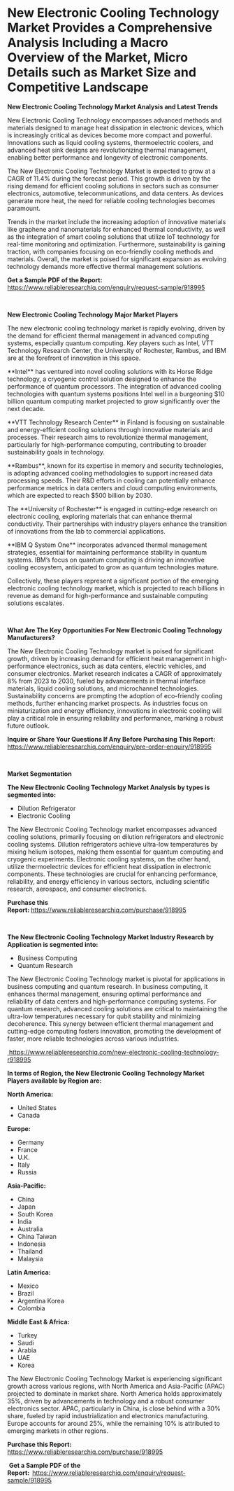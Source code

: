 <p><h1>New Electronic Cooling Technology Market Provides a Comprehensive Analysis Including a Macro Overview of the Market, Micro Details such as Market Size and Competitive Landscape</h1></p><p><strong>New Electronic Cooling Technology Market Analysis and Latest Trends</strong></p>
<p><p>New Electronic Cooling Technology encompasses advanced methods and materials designed to manage heat dissipation in electronic devices, which is increasingly critical as devices become more compact and powerful. Innovations such as liquid cooling systems, thermoelectric coolers, and advanced heat sink designs are revolutionizing thermal management, enabling better performance and longevity of electronic components.</p><p>The New Electronic Cooling Technology Market is expected to grow at a CAGR of 11.4% during the forecast period. This growth is driven by the rising demand for efficient cooling solutions in sectors such as consumer electronics, automotive, telecommunications, and data centers. As devices generate more heat, the need for reliable cooling technologies becomes paramount. </p><p>Trends in the market include the increasing adoption of innovative materials like graphene and nanomaterials for enhanced thermal conductivity, as well as the integration of smart cooling solutions that utilize IoT technology for real-time monitoring and optimization. Furthermore, sustainability is gaining traction, with companies focusing on eco-friendly cooling methods and materials. Overall, the market is poised for significant expansion as evolving technology demands more effective thermal management solutions.</p></p>
<p><strong>Get a Sample PDF of the Report:&nbsp;</strong> <a href="https://www.reliableresearchiq.com/enquiry/request-sample/918995?utm_campaign=3634&utm_medium=2&utm_source=Github&utm_content=ia&utm_term=18042025&utm_id=new-electronic-cooling-technology">https://www.reliableresearchiq.com/enquiry/request-sample/918995</a></p>
<p>&nbsp;</p>
<p><strong>New Electronic Cooling Technology Major Market Players</strong></p>
<p><p>The new electronic cooling technology market is rapidly evolving, driven by the demand for efficient thermal management in advanced computing systems, especially quantum computing. Key players such as Intel, VTT Technology Research Center, the University of Rochester, Rambus, and IBM are at the forefront of innovation in this space.</p><p>**Intel** has ventured into novel cooling solutions with its Horse Ridge technology, a cryogenic control solution designed to enhance the performance of quantum processors. The integration of advanced cooling technologies with quantum systems positions Intel well in a burgeoning $10 billion quantum computing market projected to grow significantly over the next decade.</p><p>**VTT Technology Research Center** in Finland is focusing on sustainable and energy-efficient cooling solutions through innovative materials and processes. Their research aims to revolutionize thermal management, particularly for high-performance computing, contributing to broader sustainability goals in technology.</p><p>**Rambus**, known for its expertise in memory and security technologies, is adopting advanced cooling methodologies to support increased data processing speeds. Their R&D efforts in cooling can potentially enhance performance metrics in data centers and cloud computing environments, which are expected to reach $500 billion by 2030.</p><p>The **University of Rochester** is engaged in cutting-edge research on electronic cooling, exploring materials that can enhance thermal conductivity. Their partnerships with industry players enhance the transition of innovations from the lab to commercial applications.</p><p>**IBM Q System One** incorporates advanced thermal management strategies, essential for maintaining performance stability in quantum systems. IBM’s focus on quantum computing is driving an innovative cooling ecosystem, anticipated to grow as quantum technologies mature.</p><p>Collectively, these players represent a significant portion of the emerging electronic cooling technology market, which is projected to reach billions in revenue as demand for high-performance and sustainable computing solutions escalates.</p></p>
<p>&nbsp;</p>
<p><strong>What Are The Key Opportunities For New Electronic Cooling Technology Manufacturers?</strong></p>
<p><p>The New Electronic Cooling Technology market is poised for significant growth, driven by increasing demand for efficient heat management in high-performance electronics, such as data centers, electric vehicles, and consumer electronics. Market research indicates a CAGR of approximately 8% from 2023 to 2030, fueled by advancements in thermal interface materials, liquid cooling solutions, and microchannel technologies. Sustainability concerns are prompting the adoption of eco-friendly cooling methods, further enhancing market prospects. As industries focus on miniaturization and energy efficiency, innovations in electronic cooling will play a critical role in ensuring reliability and performance, marking a robust future outlook.</p></p>
<p><strong>Inquire or Share Your Questions If Any Before Purchasing This Report:</strong> <a href="https://www.reliableresearchiq.com/enquiry/pre-order-enquiry/918995?utm_campaign=3634&utm_medium=2&utm_source=Github&utm_content=ia&utm_term=18042025&utm_id=new-electronic-cooling-technology">https://www.reliableresearchiq.com/enquiry/pre-order-enquiry/918995</a></p>
<p>&nbsp;</p>
<p><strong>Market Segmentation</strong></p>
<p><strong>The New Electronic Cooling Technology Market Analysis by types is segmented into:</strong></p>
<p><ul><li>Dilution Refrigerator</li><li>Electronic Cooling</li></ul></p>
<p><p>The New Electronic Cooling Technology market encompasses advanced cooling solutions, primarily focusing on dilution refrigerators and electronic cooling systems. Dilution refrigerators achieve ultra-low temperatures by mixing helium isotopes, making them essential for quantum computing and cryogenic experiments. Electronic cooling systems, on the other hand, utilize thermoelectric devices for efficient heat dissipation in electronic components. These technologies are crucial for enhancing performance, reliability, and energy efficiency in various sectors, including scientific research, aerospace, and consumer electronics.</p></p>
<p><strong>Purchase this Report:&nbsp;</strong><a href="https://www.reliableresearchiq.com/purchase/918995?utm_campaign=3634&utm_medium=2&utm_source=Github&utm_content=ia&utm_term=18042025&utm_id=new-electronic-cooling-technology">https://www.reliableresearchiq.com/purchase/918995</a></p>
<p>&nbsp;</p>
<p><strong>The New Electronic Cooling Technology Market Industry Research by Application is segmented into:</strong></p>
<p><ul><li>Business Computing</li><li>Quantum Research</li></ul></p>
<p><p>The New Electronic Cooling Technology market is pivotal for applications in business computing and quantum research. In business computing, it enhances thermal management, ensuring optimal performance and reliability of data centers and high-performance computing systems. For quantum research, advanced cooling solutions are critical to maintaining the ultra-low temperatures necessary for qubit stability and minimizing decoherence. This synergy between efficient thermal management and cutting-edge computing fosters innovation, promoting the development of faster, more reliable technologies across various industries.</p></p>
<p><a href="https://www.reliableresearchiq.com/new-electronic-cooling-technology-r918995?utm_campaign=3634&utm_medium=2&utm_source=Github&utm_content=ia&utm_term=18042025&utm_id=new-electronic-cooling-technology">&nbsp;https://www.reliableresearchiq.com/new-electronic-cooling-technology-r918995</a></p>
<p><strong>In terms of Region, the New Electronic Cooling Technology Market Players available by Region are:</strong></p>
<p>
    <p> <strong> North America: </strong>
        <ul>
            <li>United States</li>
            <li>Canada</li>
        </ul>
        </p> 
    <p> <strong> Europe: </strong>
        <ul>
            <li>Germany</li>
            <li>France</li>
            <li>U.K.</li>
            <li>Italy</li>
            <li>Russia</li>
        </ul>
        </p> 
    <p> <strong> Asia-Pacific: </strong>
        <ul>
            <li>China</li>
            <li>Japan</li>
            <li>South Korea</li>
            <li>India</li>
            <li>Australia</li>
            <li>China Taiwan</li>
            <li>Indonesia</li>
            <li>Thailand</li>
            <li>Malaysia</li>
        </ul>
        </p> 
    <p> <strong> Latin America: </strong>
        <ul>
            <li>Mexico</li>
            <li>Brazil</li>
            <li>Argentina Korea</li>
            <li>Colombia</li>
        </ul>
        </p> 
    <p> <strong> Middle East & Africa: </strong>
        <ul>
            <li>Turkey</li>
            <li>Saudi</li>
            <li>Arabia</li>
            <li>UAE</li>
            <li>Korea</li>
        </ul>
    </p>
    </p>
<p><p>The New Electronic Cooling Technology Market is experiencing significant growth across various regions, with North America and Asia-Pacific (APAC) projected to dominate in market share. North America holds approximately 35%, driven by advancements in technology and a robust consumer electronics sector. APAC, particularly in China, is close behind with a 30% share, fueled by rapid industrialization and electronics manufacturing. Europe accounts for around 25%, while the remaining 10% is attributed to emerging markets in other regions.</p></p>
<p><strong>Purchase this Report: </strong><a href="https://www.reliableresearchiq.com/purchase/918995?utm_campaign=3634&utm_medium=2&utm_source=Github&utm_content=ia&utm_term=18042025&utm_id=new-electronic-cooling-technology">https://www.reliableresearchiq.com/purchase/918995</a></p>
<p>&nbsp;<strong>Get a Sample PDF of the Report:&nbsp;&nbsp;</strong><a href="https://www.reliableresearchiq.com/enquiry/request-sample/918995?utm_campaign=3634&utm_medium=2&utm_source=Github&utm_content=ia&utm_term=18042025&utm_id=new-electronic-cooling-technology">https://www.reliableresearchiq.com/enquiry/request-sample/918995</a></p>
<p><strong></strong></p>
<p><p></p><p></p><p></p></p>